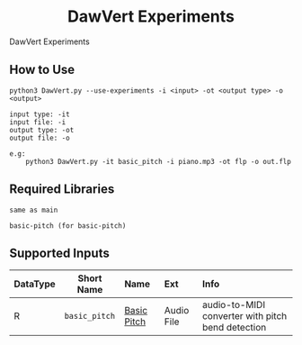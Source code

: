 <div align="center">

# DawVert Experiments
</div>

DawVert Experiments

## How to Use

```
python3 DawVert.py --use-experiments -i <input> -ot <output type> -o <output>

input type: -it 
input file: -i 
output type: -ot 
output file: -o

e.g: 
    python3 DawVert.py -it basic_pitch -i piano.mp3 -ot flp -o out.flp

```

## Required Libraries
```
same as main

basic-pitch (for basic-pitch)
```

## Supported Inputs
| DataType | Short Name | Name | Ext | Info |
| --- | --- | :--- | :--- | :--- |
| R | ```basic_pitch``` | [Basic Pitch](https://github.com/spotify/basic-pitch) | Audio File | audio-to-MIDI converter with pitch bend detection
